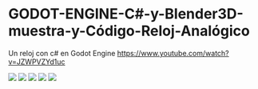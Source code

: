 # GODOT-ENGINE-C#-y-Blender3D-muestra-y-Código-Reloj-Analógico
Un reloj con c# en Godot Engine
https://www.youtube.com/watch?v=JZWPVZYd1uc

<a href='https://drive.google.com/file/d/1Bb6kBengyo_APKabbWlpxgp2xFWou1Qv/view?usp=drive_open&amp;usp=embed_facebook&source=ctrlq.org'><img src='https://lh3.googleusercontent.com/sSQb_Db4ZSncLONL5bkXgsBTMbRWs5hWO0zNfu7o-PBx0pwFXo-ySxwViXA=w2400' /></a>
<a href='https://drive.google.com/file/d/1KB4-Pe_XvtHlyOZVsZKPkb2qOl7n5OXG/view?usp=drive_open&amp;usp=embed_facebook&source=ctrlq.org'><img src='https://lh6.googleusercontent.com/jEWn5fioZ4PydgwJ9Mux6g8irWJezMeInvtgJf7DnwtvkCEzmtZ_-mlxq1s=w2400' /></a>
<a href='https://drive.google.com/file/d/1rTA7MiFAUzz3dz-fPH4fkN8S6WmcYMSa/view?usp=drive_open&amp;usp=embed_facebook&source=ctrlq.org'><img src='https://lh5.googleusercontent.com/ORGVqxeqZWyousLG140-zvUVdSOR7vZWvLp7r-aRpa4vSgp-pQ3W6BvP_5U=w2400' /></a>
<a href='https://drive.google.com/file/d/114HMTqGFh_UNBLaiYCvyr2bun1-6T1kL/view?usp=drive_open&amp;usp=embed_facebook&source=ctrlq.org'><img src='https://lh5.googleusercontent.com/pNlFXIZyCSdgdRbbxxSZlU47iS9UPJYafMyrnER4AYSQ4hPrFFjTpDyCRN4=w2400' /></a>
<a href='https://drive.google.com/file/d/1wQeP6q182b-BWLJbuymmcC-BXjFHdAgr/view?usp=drive_open&amp;usp=embed_facebook&source=ctrlq.org'><img src='https://lh5.googleusercontent.com/Y_5S5Yl_TROs5Nkbo0r8egBJozzg7Nvnhk71UEhu2dIECMV9R4uVyx3sQvE=w2400' /></a>

